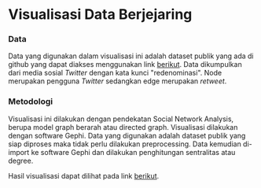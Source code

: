 # Visualisasi Data Berjejaring
### Data
Data yang digunakan dalam visualisasi ini adalah dataset publik yang ada di github yang dapat diakses menggunakan link [berikut](https://github.com/socialx-indonesia/dataset-sna/blob/main/data/001_redenominasi-rupiah.csv). Data dikumpulkan dari media sosial *Twitter* dengan kata kunci "redenominasi". Node merupakan pengguna *Twitter* sedangkan edge merupakan *retweet*.

### Metodologi
Visualisasi ini dilakukan dengan pendekatan Social Network Analysis, berupa model graph berarah atau directed graph. Visualisasi dilakukan dengan software Gephi. Data yang digunakan adalah dataset publik yang siap diproses maka tidak perlu dilakukan preprocessing. Data kemudian di-import ke software Gephi dan dilakukan penghitungan sentralitas atau degree. 


Hasil visualisasi dapat dilihat pada link [berikut](https://nisasalwa.github.io/visdat-uas/network).

